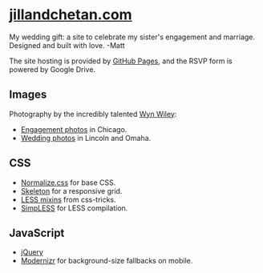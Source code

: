 [jillandchetan.com](https://mattrosno.github.io/jillandchetan)
=============================================

My wedding gift: a site to celebrate my sister's engagement and marriage. Designed and built with love. -Matt

The site hosting is provided by [GitHub Pages](https://mattrosno.github.io/jillandchetan), and the RSVP form is powered by Google Drive.

Images
------

Photography by the incredibly talented [Wyn Wiley](http://www.wynwileyphotoblog.com):
* [Engagement photos](http://www.wynwileyphotoblog.com/2013/06/08/jill-chetan-engaged) in Chicago.
* [Wedding photos](http://www.wynwileyphotoblog.com/2013/11/29/chetan-jill-married-twice-2) in Lincoln and Omaha.

CSS
---

* [Normalize.css](http://necolas.github.io/normalize.css) for base CSS.
* [Skeleton](http://www.getskeleton.com) for a responsive grid.
* [LESS mixins](http://css-tricks.com/snippets/css/useful-css3-less-mixins) from css-tricks.
* [SimpLESS](http://wearekiss.com/simpless) for LESS compilation.

JavaScript
----------

* [jQuery](http://jquery.com)
* [Modernizr](http://modernizr.com) for background-size fallbacks on mobile.
